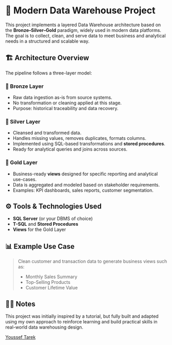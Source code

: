 # 🧠 Modern Data Warehouse Project

This project implements a layered Data Warehouse architecture based on the **Bronze–Silver–Gold** paradigm, widely used in modern data platforms. The goal is to collect, clean, and serve data to meet business and analytical needs in a structured and scalable way.

## 🏗️ Architecture Overview

The pipeline follows a three-layer model:

### 🥉 Bronze Layer
- Raw data ingestion as-is from source systems.
- No transformation or cleaning applied at this stage.
- Purpose: historical traceability and data recovery.

### 🥈 Silver Layer
- Cleansed and transformed data.
- Handles missing values, removes duplicates, formats columns.
- Implemented using SQL-based transformations and **stored procedures**.
- Ready for analytical queries and joins across sources.

### 🥇 Gold Layer
- Business-ready **views** designed for specific reporting and analytical use-cases.
- Data is aggregated and modeled based on stakeholder requirements.
- Examples: KPI dashboards, sales reports, customer segmentation.

## ⚙️ Tools & Technologies Used

- **SQL Server** (or your DBMS of choice)
- **T-SQL** and **Stored Procedures**
- **Views** for the Gold Layer

## 📊 Example Use Case

> Clean customer and transaction data to generate business views such as:
> - Monthly Sales Summary
> - Top-Selling Products
> - Customer Lifetime Value

## 👨‍💻 Notes

This project was initially inspired by a tutorial, but fully built and adapted using my own approach to reinforce learning and build practical skills in real-world data warehousing design.



[Youssef Tarek](https://github.com/yourusername)
